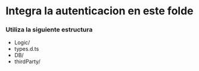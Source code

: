 # Integra la autenticacion en este folde

### Utiliza la siguiente estructura
  - Logic/
  - types.d.ts
  - DB/
  - thirdParty/